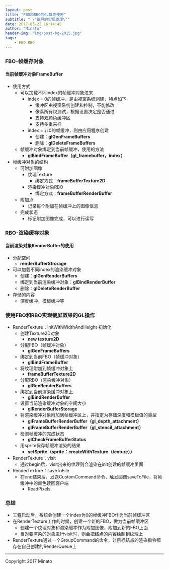 ```yaml
---
layout: post
title: "FBO和RBO的GL操作使用"
subtitle: " \"截屏的实现原理\""
date: 2017-03-22 16:14:45
author: "Minato"
header-img: "img/post-bg-2015.jpg"
tags:
    - FBO RBO
---
```



### FBO-帧缓存对象
#### 当前帧缓冲对象FrameBuffer
* 使用方式
    * 可以加载不同index的帧缓冲对象进来
        * index = 0的帧缓冲，是由视窗系统创建，特点如下
            * 缓冲区由视窗系统创建和控制，不能修改
            * 像素所有权测试，根据设置决定是否通过
            * 支持双颜色缓冲区
            * 支持多重采样
        * index = 非0的帧缓冲，则由应用程序创建
            * 创建：**glGenFrameBuffers**
            * 删除：**glDeleteFrameBuffers**
    * 帧缓冲对象绑定到当前帧缓冲，使用的方法
        * **glBindFrameBuffer（gl_framebuffer，index）**
* 帧缓冲对象的结构
    * 可附加图像
        * 纹理Texture
            * 绑定方式：**frameBufferTexture2D**
        * 渲染缓冲对象RBO
            * 绑定方式：**frameBufferRenderBuffer**
    * 附加点
        * 记录每个附加在帧缓冲上的图像信息
    * 完成状态
        * 标记附加图像完成，可以进行读写
               
### RBO-渲染缓存对象
#### 当前渲染对象RenderBuffer的使用
* 分配空间
    * **renderBufferStrorage**
* 可以加载不同index的渲染缓冲对象
    * 创建：**glGenRenderBuffers**
    * 绑定到当前渲染缓冲对象：**glBindRenderBuffer**
    * 删除：**glDeleteRenderBuffer**
* 存储的内容
    * 深度缓冲，模板缓冲等

### 使用FBO和RBO实现截屏效果的GL操作
* RenderTexture：initWithWidthAndHeight 初始化
    * 创建Texture2D对象
        * **new texture2D**
    * 分配FBO（帧缓冲对象）
        * **glGenFrameBuffers**
    * 绑定到当前FBO（帧缓冲对象）
        * **glBindFrameBuffer**
    * 将纹理附加到帧缓冲对象上
        * **frameBufferTexture2D**
    * 分配RBO（渲染缓冲对象）
        * **glGenRenderBuffers**
    * 绑定到当前渲染缓冲对象上
        * **glBindRenderBuffer**
    * 设置当前渲染缓冲对象的空间大小
        * **glRenderBufferStorage**
    * 将渲染缓冲对象附加到帧缓冲区上，并指定为存储深度和模板值的类型
        * **glFrameBufferRenderBuffer（gl_depth_attachment）**
        * **glFrameBufferRenderBuffer（gl_stencil_attachment）**
    * 检测帧缓冲的完成状态
        * **glCheckFrameBufferStatus**
    * 用sprite保存帧缓冲渲染的结果
        * **setSprite（sprite：createWithTexture（texture））**
* RenderTexture：visit
    * 通过begin后，visit出来的纹理则会渲染在init创建的帧缓冲里面
* RenderTexture：saveToFile
    * 在end结束后，发送CustomCommand命令，触发回调saveToFile，将帧缓冲中的颜色读回客户端
        * ReadPixels



### 总结
* 工程启动后，系统会创建一个index为0的帧缓冲FBO作为当前帧缓冲区
* 在RenderTexture工作的时候，创建一个新的FBO，做为当前帧缓冲区
    * 创建一个纹理对象和渲染缓冲作为附加图像，附加到新的FBO上面
    * 当对要渲染的对象进行visit时，则会把结点的内容绘制到纹理上
* RenderTexture通过一个GroupCommand的命令，让目标结点的渲染指令都存在自己创建的RenderQueue上




------

Copyright 2017 Minato

